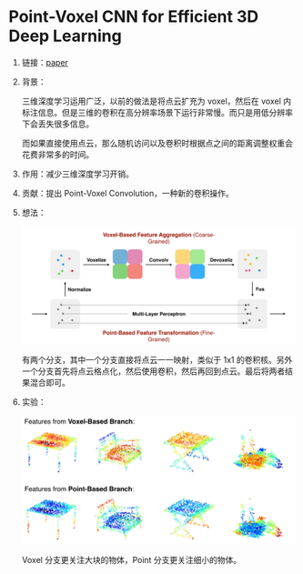 # Point-Voxel CNN for Efficient 3D Deep Learning



1. 链接：[paper](https://arxiv.org/pdf/1907.03739.pdf)

2. 背景：

   三维深度学习运用广泛，以前的做法是将点云扩充为 voxel，然后在 voxel 内标注信息。但是三维的卷积在高分辨率场景下运行非常慢。而只是用低分辨率下会丢失很多信息。

   而如果直接使用点云，那么随机访问以及卷积时根据点之间的距离调整权重会花费非常多的时间。

3. 作用：减少三维深度学习开销。

4. 贡献：提出 Point-Voxel Convolution，一种新的卷积操作。

5. 想法：

   ![image-20231110235532198](./src/image-20231110235532198.png)

   有两个分支，其中一个分支直接将点云一一映射，类似于 1x1 的卷积核。另外一个分支首先将点云格点化，然后使用卷积，然后再回到点云。最后将两者结果混合即可。

6. 实验：

   ![image-20231110235729092](./src/image-20231110235729092.png)

   Voxel 分支更关注大块的物体，Point 分支更关注细小的物体。